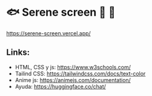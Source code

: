# 🐟 Serene screen 🪸 🐙

https://serene-screen.vercel.app/

## Links:

- HTML, CSS y js: https://www.w3schools.com/
- Tailind CSS: https://tailwindcss.com/docs/text-color
- Anime js: https://animejs.com/documentation/
- Ayuda: https://huggingface.co/chat/
